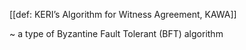 [[def: KERI’s Algorithm for Witness Agreement, KAWA]]

~ a type of Byzantine Fault Tolerant (BFT) algorithm
